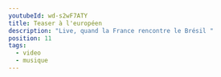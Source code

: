 ```yaml
---
youtubeId: wd-s2wF7ATY
title: Teaser à l'européen
description: "Live, quand la France rencontre le Brésil "
position: 11
tags:
  - video
  - musique
---
```

